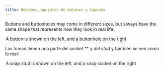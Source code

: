 ```yaml
---
title: Botones, agujeros de botones y tapones
---
```


Buttons and buttonholes may come in different sizes, but always have the same shape that represents how they look in real life:

<Legend part="buttons">
A button is shown on the left, and a buttonhole on the right
</Legend>

Las tomas tienen una parte del socket ** y *del stud* y también se ven como lo real:

<Legend part="snaps">
A snap stud is shown on the left, and a snap socket on the right
</Legend>
